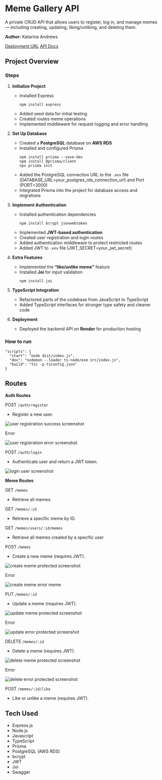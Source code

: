 # Meme Gallery API

A private CRUD API that allows users to register, log in, and manage memes — including creating, updating, liking/unliking, and deleting them.

**Author:** Katarina Andrews

[Deployment URL](https://meme-gallery-api-4pmz.onrender.com/)
[API Docs](https://meme-gallery-api-4pmz.onrender.com/docs)

## Project Overview

### Steps

1. **Initialize Project**

   - Installed Express
     ```
     npm install express
     ```
   - Added seed data for initial testing
   - Created routes meme operations
   - Implemented middleware for request logging and error handling

2. **Set Up Database**

   - Created a **PostgreSQL** database on **AWS RDS**
   - Installed and configured Prisma
     ```
     npm install prisma --save-dev
     npm install @prisma/client
     npx prisma init
     ```
   - Added the PostgreSQL connection URL to the `.env` file (DATABASE_URL=your_postgres_rds_connection_url) and Port (PORT=3000)
   - Integrated Prisma into the project for database access and migrations

3. **Implement Authentication**

   - Installed authentication dependencies
     ```
     npm install bcrypt jsonwebtoken
     ```
   - Implemented **JWT-based authentication**
   - Created user registration and login routes
   - Added authentication middleware to protect restricted routes
   - Added JWT to `.env` file (JWT_SECRET=your_jwt_secret)

4. **Extra Features**

   - Implemented the **“like/unlike meme”** feature
   - Installed **Joi** for input validation
     ```
     npm install joi
     ```

5. **TypeScript Integration**

   - Refactored parts of the codebase from JavaScript to TypeScript
   - Added TypeScript interfaces for stronger type safety and cleaner code

6. **Deployment**
   - Deployed the backend API on **Render** for production hosting


### How to run

```
"scripts": {
  "start": "node dist/index.js",
  "dev": "nodemon --loader ts-node/esm src/index.js",
  "build": "tsc -p tsconfig.json"
}
```

## Routes

**Auth Routes**

POST `/auth/register`

- Register a new user.

![user registration success screenshot](screenshots/validation-success-user.png)

Error

![user registration error screenshot](screenshots/validation-error-short-password.png)

POST `/auth/login`

- Authenticate user and return a JWT token.

![login user screenshot](screenshots/login-user2.png)

**Meme Routes**

GET `/memes`

- Retrieve all memes.

GET `/memes/:id`

- Retrieve a specific meme by ID.

GET `/memes/users/:id/memes`

- Retrieve all memes created by a specific user.

POST `/memes`

- Create a new meme (requires JWT).

![create meme protected screenshot](screenshots/create-meme-protected.png)

Error

![create meme error meme](screenshots/create-meme-error.png)

PUT `/memes/:id`

- Update a meme (requires JWT).

![update meme protected screenshot](screenshots/update-meme-protected.png)

Error

![update error protected screenshot](screenshots/update-error-protected.png)

DELETE `/memes/:id`

- Delete a meme (requires JWT).

![delete meme protected screenshot](screenshots/delete-meme-protected.png)

Error

![delete error protected screenshot](screenshots/delete-error-protected.png)

POST `/memes/:id/like`

- Like or unlike a meme (requires JWT).

## Tech Used

- Express.js
- Node.js
- Javascript
- TypeScript
- Prisma
- PostgreSQL (AWS RDS)
- bcrypt
- JWT
- Joi
- Swagger
